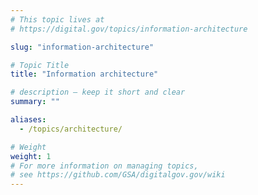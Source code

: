 ```yaml
---
# This topic lives at
# https://digital.gov/topics/information-architecture

slug: "information-architecture"

# Topic Title
title: "Information architecture"

# description — keep it short and clear
summary: ""

aliases:
  - /topics/architecture/

# Weight
weight: 1
# For more information on managing topics,
# see https://github.com/GSA/digitalgov.gov/wiki
---
```

